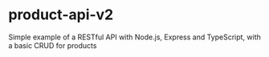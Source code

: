 # product-api-v2
Simple example of a RESTful API with Node.js, Express and TypeScript, with a basic CRUD for products
